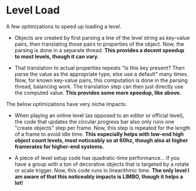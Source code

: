 # Level Load

A few optimizations to speed up loading a level.

- Objects are created by first parsing a line of the level string as key-value pairs, then translating those pairs to properties of the object. Now, the parsing is done in a separate thread. **This provides a decent speedup to most levels, though it can vary.**

- That translation to actual properties repeats "Is this key present? Then parse the value as the appropriate type, else use a default" many times. Now, for known key-value pairs, this computation is done in the parsing thread, balancing work. The translation step can then just directly use the computed value. **This provides some more speedup, like above.**

The below optimizations have very niche impacts:

- When playing an online level (as opposed to an editor or official level), the code that updates the circular progress bar also only runs one "create objects" step per frame. Now, this step is repeated for the length of a frame to avoid idle time. **This especially helps with low-end high object count levels, most noticeably so at 60hz, though also at higher framerates for higher-end systems.**

- A piece of level setup code has quadratic-time performance... if you have a group with a ton of decorative objects that is targeted by a rotate or scale trigger. Now, this code runs in linearithmic time. **The only level I am aware of that this noticeably impacts is LIMBO, though it helps a lot!**
